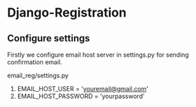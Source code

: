 # Django-Registration

## Configure settings
Firstly we configure email host server in settings.py for sending confirmation email.

email_reg/settings.py

1) EMAIL_HOST_USER = 'youremail@gmail.com'
2) EMAIL_HOST_PASSWORD = 'yourpassword'
